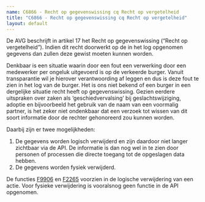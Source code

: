 ```yaml
---
name: C6866 - Recht op gegevenswissing cq Recht op vergetelheid
title: "C6866 - Recht op gegevenswissing cq Recht op vergetelheid"
layout: default
---
```

De AVG beschrijft in artikel 17 het Recht op gegevenswissing (“Recht op vergetelheid”). Indien dit recht doorwerkt op de in het log opgenomen gegevens dan zullen deze gewist moeten kunnen worden. 

Denkbaar is een situatie waarin door een fout een verwerking door een medewerker per ongeluk uitgevoerd is op de verkeerde burger. Vanuit transparantie wil je hierover verantwoording af leggen en dus is deze fout te zien in het log van de burger. Het is ons niet bekend of een burger in een dergelijke situatie recht heeft op gegevenswissing. Gezien eerdere uitspraken over zaken als ‘geschiedvervalsing’ bij geslachtswijziging, adoptie en bijvoorbeeld het gebruik van de naam van een voormalig partner, is het zeker niet ondenkbaar dat een verzoek tot wissen van dit soort informatie door de rechter gehonoreerd zou kunnen worden.

Daarbij zijn er twee mogelijkheden:
1.	De gegevens worden logisch verwijderd en zijn daardoor niet langer zichtbaar via de API. De informatie is dan nog wel in te zien door personen of processen die directe toegang tot de opgeslagen data hebben.
2.	De gegevens worden fysiek verwijderd.

De functies [F9906](./9906.md) en [F2265](./2265.md) voorzien in de logische verwijdering van een actie. Voor fysieke verwijdering is vooralsnog geen functie in de API opgenomen.
